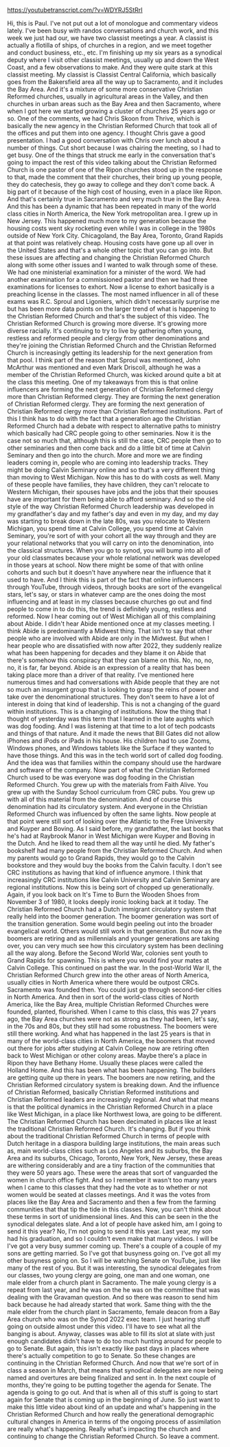 https://youtubetranscript.com/?v=WDYRJ5StRrI

 Hi, this is Paul. I've not put out a lot of monologue and commentary videos lately. I've been busy with randos conversations and church work, and this week we just had our, we have two classist meetings a year. A classist is actually a flotilla of ships, of churches in a region, and we meet together and conduct business, etc., etc. I'm finishing up my six years as a synodical deputy where I visit other classist meetings, usually up and down the West Coast, and a few observations to make. And they were quite stark at this classist meeting. My classist is Classist Central California, which basically goes from the Bakersfield area all the way up to Sacramento, and it includes the Bay Area. And it's a mixture of some more conservative Christian Reformed churches, usually in agricultural areas in the Valley, and then churches in urban areas such as the Bay Area and then Sacramento, where when I got here we started growing a cluster of churches 25 years ago or so. One of the comments, we had Chris Skoon from Thrive, which is basically the new agency in the Christian Reformed Church that took all of the offices and put them into one agency. I thought Chris gave a good presentation. I had a good conversation with Chris over lunch about a number of things. Cut short because I was chairing the meeting, so I had to get busy. One of the things that struck me early in the conversation that's going to impact the rest of this video talking about the Christian Reformed Church is one pastor of one of the Ripon churches stood up in the response to that, made the comment that their churches, their bring up young people, they do catechesis, they go away to college and they don't come back. A big part of it because of the high cost of housing, even in a place like Ripon. And that's certainly true in Sacramento and very much true in the Bay Area. And this has been a dynamic that has been repeated in many of the world class cities in North America, the New York metropolitan area. I grew up in New Jersey. This happened much more to my generation because the housing costs went sky rocketing even while I was in college in the 1980s outside of New York City. Chicagoland, the Bay Area, Toronto, Grand Rapids at that point was relatively cheap. Housing costs have gone up all over in the United States and that's a whole other topic that you can go into. But these issues are affecting and changing the Christian Reformed Church along with some other issues and I wanted to walk through some of these. We had one ministerial examination for a minister of the word. We had another examination for a commissioned pastor and then we had three examinations for licenses to exhort. Now a license to exhort basically is a preaching license in the classes. The most named influencer in all of these exams was R.C. Sproul and Ligoniers, which didn't necessarily surprise me but has been more data points on the larger trend of what is happening to the Christian Reformed Church and that's the subject of this video. The Christian Reformed Church is growing more diverse. It's growing more diverse racially. It's continuing to try to live by gathering often young, restless and reformed people and clergy from other denominations and they're joining the Christian Reformed Church and the Christian Reformed Church is increasingly getting its leadership for the next generation from that pool. I think part of the reason that Sproul was mentioned, John McArthur was mentioned and even Mark Driscoll, although he was a member of the Christian Reformed Church, was kicked around quite a bit at the class this meeting. One of my takeaways from this is that online influencers are forming the next generation of Christian Reformed clergy more than Christian Reformed clergy. They are forming the next generation of Christian Reformed clergy. They are forming the next generation of Christian Reformed clergy more than Christian Reformed institutions. Part of this I think has to do with the fact that a generation ago the Christian Reformed Church had a debate with respect to alternative paths to ministry which basically had CRC people going to other seminaries. Now it is the case not so much that, although this is still the case, CRC people then go to other seminaries and then come back and do a little bit of time at Calvin Seminary and then go into the church. More and more we are finding leaders coming in, people who are coming into leadership tracks. They might be doing Calvin Seminary online and so that's a very different thing than moving to West Michigan. Now this has to do with costs as well. Many of these people have families, they have children, they can't relocate to Western Michigan, their spouses have jobs and the jobs that their spouses have are important for them being able to afford seminary. And so the old style of the way Christian Reformed Church leadership was developed in my grandfather's day and my father's day and even in my day, and my day was starting to break down in the late 80s, was you relocate to Western Michigan, you spend time at Calvin College, you spend time at Calvin Seminary, you're sort of with your cohort all the way through and they are your relational networks that you will carry on into the denomination, into the classical structures. When you go to synod, you will bump into all of your old classmates because your whole relational network was developed in those years at school. Now there might be some of that with online cohorts and such but it doesn't have anywhere near the influence that it used to have. And I think this is part of the fact that online influencers through YouTube, through videos, through books are sort of the evangelical stars, let's say, or stars in whatever camp are the ones doing the most influencing and at least in my classes because churches go out and find people to come in to do this, the trend is definitely young, restless and reformed. Now I hear coming out of West Michigan all of this complaining about Abide. I didn't hear Abide mentioned once at my classes meeting. I think Abide is predominantly a Midwest thing. That isn't to say that other people who are involved with Abide are only in the Midwest. But when I hear people who are dissatisfied with now after 2022, they suddenly realize what has been happening for decades and they blame it on Abide that there's somehow this conspiracy that they can blame on this. No, no, no, no, it is far, far beyond. Abide is an expression of a reality that has been taking place more than a driver of that reality. I've mentioned here numerous times and had conversations with Abide people that they are not so much an insurgent group that is looking to grasp the reins of power and take over the denominational structures. They don't seem to have a lot of interest in doing that kind of leadership. This is not a changing of the guard within institutions. This is a changing of institutions. Now the thing that I thought of yesterday was this term that I learned in the late aughts which was dog fooding. And I was listening at that time to a lot of tech podcasts and things of that nature. And it made the news that Bill Gates did not allow iPhones and iPods or iPads in his house. His children had to use Zooms, Windows phones, and Windows tablets like the Surface if they wanted to have those things. And this was in the tech world sort of called dog fooding. And the idea was that families within the company should use the hardware and software of the company. Now part of what the Christian Reformed Church used to be was everyone was dog fooding in the Christian Reformed Church. You grew up with the materials from Faith Alive. You grew up with the Sunday School curriculum from CRC pubs. You grew up with all of this material from the denomination. And of course this denomination had its circulatory system. And everyone in the Christian Reformed Church was influenced by often the same lights. Now people at that point were still sort of looking over the Atlantic to the Free University and Kuyper and Boving. As I said before, my grandfather, the last books that he's had at Raybrook Manor in West Michigan were Kuyper and Boving in the Dutch. And he liked to read them all the way until he died. My father's bookshelf had many people from the Christian Reformed Church. And when my parents would go to Grand Rapids, they would go to the Calvin bookstore and they would buy the books from the Calvin faculty. I don't see CRC institutions as having that kind of influence anymore. I think that increasingly CRC institutions like Calvin University and Calvin Seminary are regional institutions. Now this is being sort of chopped up generationally. Again, if you look back on It's Time to Burn the Wooden Shoes from November 3 of 1980, it looks deeply ironic looking back at it today. The Christian Reformed Church had a Dutch immigrant circulatory system that really held into the boomer generation. The boomer generation was sort of the transition generation. Some would begin peeling out into the broader evangelical world. Others would still work in that generation. But now as the boomers are retiring and as millennials and younger generations are taking over, you can very much see how this circulatory system has been declining all the way along. Before the Second World War, colonies sent youth to Grand Rapids for spawning. This is where you would find your mates at Calvin College. This continued on past the war. In the post-World War II, the Christian Reformed Church grew into the other areas of North America, usually cities in North America where there would be outpost CRCs. Sacramento was founded then. You could just go through second-tier cities in North America. And then in sort of the world-class cities of North America, like the Bay Area, multiple Christian Reformed Churches were founded, planted, flourished. When I came to this class, this was 27 years ago, the Bay Area churches were not as strong as they had been, let's say, in the 70s and 80s, but they still had some robustness. The boomers were still there working. And what has happened in the last 25 years is that in many of the world-class cities in North America, the boomers that moved out there for jobs after studying at Calvin College now are retiring often back to West Michigan or other colony areas. Maybe there's a place in Ripon they have Bethany Home. Usually these places were called the Holland Home. And this has been what has been happening. The builders are getting quite up there in years. The boomers are now retiring, and the Christian Reformed circulatory system is breaking down. And the influence of Christian Reformed, basically Christian Reformed institutions and Christian Reformed leaders are increasingly regional. And what that means is that the political dynamics in the Christian Reformed Church in a place like West Michigan, in a place like Northwest Iowa, are going to be different. The Christian Reformed Church has been decimated in places like at least the traditional Christian Reformed Church. It's changing. But if you think about the traditional Christian Reformed Church in terms of people with Dutch heritage in a diaspora building large institutions, the main areas such as, main world-class cities such as Los Angeles and its suburbs, the Bay Area and its suburbs, Chicago, Toronto, New York, New Jersey, these areas are withering considerably and are a tiny fraction of the communities that they were 50 years ago. These were the areas that sort of vanguarded the women in church office fight. And so I remember it wasn't too many years when I came to this classes that they had the vote as to whether or not women would be seated at classes meetings. And it was the votes from places like the Bay Area and Sacramento and then a few from the farming communities that that tip the tide in this classes. Now, you can't think about these terms in sort of unidimensional lines. And this can be seen in the the synodical delegates slate. And a lot of people have asked him, am I going to send it this year? No, I'm not going to send it this year. Last year, my son had his graduation, and so I couldn't even make that many videos. I will be I've got a very busy summer coming up. There's a couple of a couple of my sons are getting married. So I've got that busyness going on. I've got all my other busyness going on. So I will be watching Senate on YouTube, just like many of the rest of you. But it was interesting, the synodical delegates from our classes, two young clergy are going, one man and one woman, one male elder from a church plant in Sacramento. The male young clergy is a repeat from last year, and he was on the he was on the committee that was dealing with the Gravaman question. And so there was reason to send him back because he had already started that work. Same thing with the the male elder from the church plant in Sacramento, female deacon from a Bay Area church who was on the Synod 2022 exec team. I just hearing stuff going on outside almost under this video. I'll have to see what all the banging is about. Anyway, classes was able to fill its slot at slate with just enough candidates didn't have to do too much hunting around for people to go to Senate. But again, this isn't exactly like past days in places where there's actually competition to go to Senate. So these changes are continuing in the Christian Reformed Church. And now that we're sort of in class a season in March, that means that synodical delegates are now being named and overtures are being finalized and sent in. In the next couple of months, they're going to be putting together the agenda for Senate. The agenda is going to go out. And that is when all of this stuff is going to start again for Senate that is coming up in the beginning of June. So just want to make this little video about kind of an update and what's happening in the Christian Reformed Church and how really the generational demographic cultural changes in America in terms of the ongoing process of assimilation are really what's happening. Really what's impacting the church and continuing to change the Christian Reformed Church. So leave a comment.